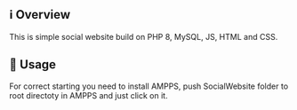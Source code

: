 ## ℹ️ Overview

This is simple social website build on PHP 8, MySQL, JS, HTML and CSS.

## 🚀 Usage

For correct starting you need to install AMPPS, push SocialWebsite folder to root directoty in AMPPS and just click on it.

